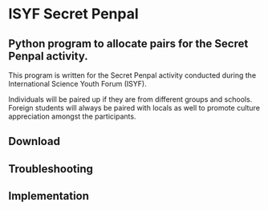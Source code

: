 # ISYF Secret Penpal

## Python program to allocate pairs for the Secret Penpal activity.

This program is written for the Secret Penpal activity conducted during the International Science Youth Forum (ISYF). 

Individuals will be paired up if they are from different groups and schools. Foreign students will always be paired with locals as well to promote culture appreciation amongst the participants.

## Download

## Troubleshooting

## Implementation